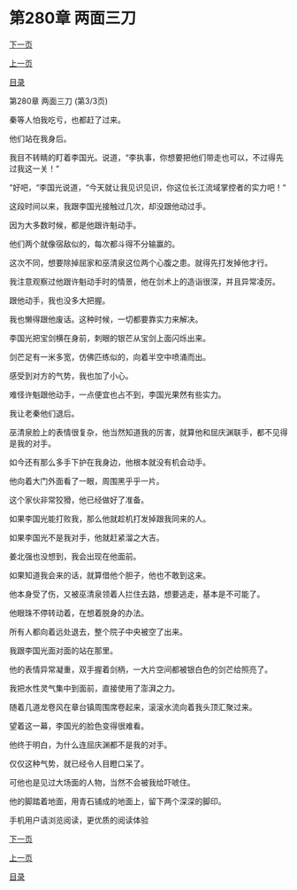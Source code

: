 <h1>第280章    两面三刀</h1>
            <div><p><a href="./0840_%E7%AC%AC281%E7%AB%A0_%E5%86%A4%E5%AE%B6%E8%B7%AF%E7%AA%84.md">下一页</a></p><p><a href="./0838_%E7%AC%AC280%E7%AB%A0_%E4%B8%A4%E9%9D%A2%E4%B8%89%E5%88%80.md">上一页</a></p><p><a href="../">目录</a></p></div>
            <div><p>第280章    两面三刀 (第3/3页)</p><p>秦等人怕我吃亏，也都赶了过来。</p><p>他们站在我身后。</p><p>我目不转睛的盯着李国光。说道，“李执事，你想要把他们带走也可以，不过得先过我这一关！“</p><p>“好吧，“李国光说道，“今天就让我见识见识，你这位长江流域掌控者的实力吧！“</p><p>这段时间以来，我跟李国光接触过几次，却没跟他动过手。</p><p>因为大多数时候，都是他跟许魁动手。</p><p>他们两个就像宿敌似的，每次都斗得不分输赢的。</p><p>这次不同，想要除掉屈家和巫清泉这位两个心腹之患。就得先打发掉他才行。</p><p>我注意观察过他跟许魁动手时的情景，他在剑术上的造诣很深，并且异常凌厉。</p><p>跟他动手，我也没多大把握。</p><p>我也懒得跟他废话。这种时候，一切都要靠实力来解决。</p><p>李国光把宝剑横在身前，刺眼的银芒从宝剑上面闪烁出来。</p><p>剑芒足有一米多宽，仿佛匹练似的，向着半空中喷涌而出。</p><p>感受到对方的气势，我也加了小心。</p><p>难怪许魁跟他动手，一点便宜也占不到，李国光果然有些实力。</p><p>我让老秦他们退后。</p><p>巫清泉脸上的表情很复杂，他当然知道我的厉害，就算他和屈庆渊联手，都不见得是我的对手。</p><p>如今还有那么多手下护在我身边，他根本就没有机会动手。</p><p>他向着大门外面看了一眼，周围黑乎乎一片。</p><p>这个家伙非常狡猾，他已经做好了准备。</p><p>如果李国光能打败我，那么他就趁机打发掉跟我同来的人。</p><p>如果李国光不是我对手，他就赶紧溜之大吉。</p><p>姜北强也没想到，我会出现在他面前。</p><p>如果知道我会来的话，就算借他个胆子，他也不敢到这来。</p><p>他本身受了伤，又被巫清泉领着人拦住去路，想要逃走，基本是不可能了。</p><p>他眼珠不停转动着，在想着脱身的办法。</p><p>所有人都向着远处退去，整个院子中央被空了出来。</p><p>我跟李国光面对面的站在那里。</p><p>他的表情异常凝重，双手握着剑柄，一大片空间都被银白色的剑芒给照亮了。</p><p>我把水性灵气集中到面前，直接使用了澎湃之力。</p><p>随着几道龙卷风在章台镇周围席卷起来，滚滚水流向着我头顶汇聚过来。</p><p>望着这一幕，李国光的脸色变得很难看。</p><p>他终于明白，为什么连屈庆渊都不是我的对手。</p><p>仅仅这种气势，就已经令人目瞪口呆了。</p><p>可他也是见过大场面的人物，当然不会被我给吓唬住。</p><p>他的脚踏着地面，用青石铺成的地面上，留下两个深深的脚印。</p><p>手机用户请浏览阅读，更优质的阅读体验</p></div>
            <div><p><a href="./0840_%E7%AC%AC281%E7%AB%A0_%E5%86%A4%E5%AE%B6%E8%B7%AF%E7%AA%84.md">下一页</a></p><p><a href="./0838_%E7%AC%AC280%E7%AB%A0_%E4%B8%A4%E9%9D%A2%E4%B8%89%E5%88%80.md">上一页</a></p><p><a href="../">目录</a></p></div>